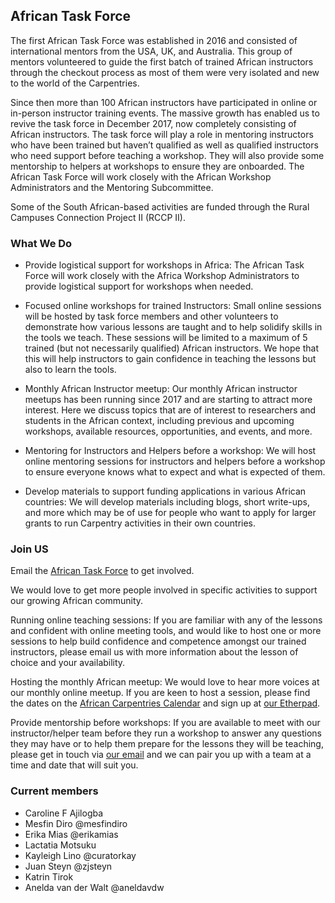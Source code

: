 ## African Task Force 

The first African Task Force was established in 2016 and consisted of international mentors from the USA, UK, and Australia. This group of mentors volunteered to guide the first batch of trained African instructors through the checkout process as most of them were very isolated and new to the world of the Carpentries.

Since then more than 100 African instructors have participated in online or in-person instructor training events. The massive growth has enabled us to revive the task force in December 2017, now completely consisting of African instructors. The task force will play a role in mentoring instructors who have been trained but haven’t qualified as well as qualified instructors who need support before teaching a workshop. They will also provide some mentorship to helpers at workshops to ensure they are onboarded. The African Task Force will work closely with the African Workshop Administrators and the Mentoring Subcommittee.

Some of the South African-based activities are funded through the Rural Campuses Connection Project II (RCCP II).

### What We Do

- Provide logistical support for workshops in Africa: The African Task Force will work closely with the Africa Workshop Administrators to provide logistical support for workshops when needed.

- Focused online workshops for trained Instructors: Small online sessions will be hosted by task force members and other volunteers to demonstrate how various lessons are taught and to help solidify skills in the tools we teach. These sessions will be limited to a maximum of 5 trained (but not necessarily qualified) African instructors. We hope that this will help instructors to gain confidence in teaching the lessons but also to learn the tools.

- Monthly African Instructor meetup: Our monthly African instructor meetups has been running since 2017 and are starting to attract more interest. Here we discuss topics that are of interest to researchers and students in the African context, including previous and upcoming workshops, available resources, opportunities, and events, and more.

- Mentoring for Instructors and Helpers before a workshop: We will host online mentoring sessions for instructors and helpers before a workshop to ensure everyone knows what to expect and what is expected of them.

- Develop materials to support funding applications in various African countries: We will develop materials including blogs, short write-ups, and more which may be of use for people who want to apply for larger grants to run Carpentry activities in their own countries.

### Join US

Email the [African Task Force](mailto:admin-afr@carpentries.org) to get involved.

We would love to get more people involved in specific activities to support our growing African community.

Running online teaching sessions: If you are familiar with any of the lessons and confident with online meeting tools, and would like to host one or more sessions to help build confidence and competence amongst our trained instructors, please email us with more information about the lesson of choice and your availability.

Hosting the monthly African meetup: We would love to hear more voices at our monthly online meetup. If you are keen to host a session, please find the dates on the [African Carpentries Calendar](https://calendar.google.com/calendar/embed?src=ddkcciacmqmulpu7r51562vg5g%40group.calendar.google.com&ctz=Africa%2FJohannesburg) and sign up at [our Etherpad](http://pad.software-carpentry.org/ZA-community-call).

Provide mentorship before workshops: If you are available to meet with our instructor/helper team before they run a workshop to answer any questions they may have or to help them prepare for the lessons they will be teaching, please get in touch via [our email](mailto:admin-afr@carpentries.org) and we can pair you up with a team at a time and date that will suit you.


### Current members

- Caroline F Ajilogba
- Mesfin Diro @mesfindiro 
- Erika Mias @erikamias 
- Lactatia Motsuku 
- Kayleigh Lino @curatorkay 
- Juan Steyn @zjsteyn 
- Katrin Tirok 
- Anelda van der Walt @aneldavdw